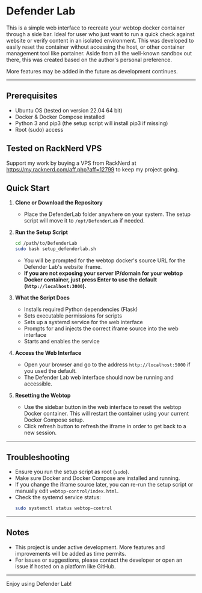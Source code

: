 # Defender Lab

This is a simple web interface to recreate your webtop docker container through a side bar. Ideal for user who just want to run a quick check against website or verify content in an isolated environment. This was developed to easily reset the container without accessing the host, or other container management tool like portainer. Aside from all the well-known sandbox out there, this was created based on the author's personal preference.

More features may be added in the future as development continues.

---

## Prerequisites
- Ubuntu OS (tested on version 22.04 64 bit)
- Docker & Docker Compose installed
- Python 3 and pip3 (the setup script will install pip3 if missing)
- Root (sudo) access

## Tested on RackNerd VPS
Support my work by buying a VPS from RackNerd at https://my.racknerd.com/aff.php?aff=12799 to keep my project going.

## Quick Start

1. **Clone or Download the Repository**
   - Place the DefenderLab folder anywhere on your system. The setup script will move it to `/opt/DefenderLab` if needed.

2. **Run the Setup Script**
   ```bash
   cd /path/to/DefenderLab
   sudo bash setup_defenderlab.sh
   ```
   - You will be prompted for the webtop docker's source URL for the Defender Lab's website iframe.
   - **If you are not exposing your server IP/domain for your webtop Docker container, just press Enter to use the default (`http://localhost:3000`).**

3. **What the Script Does**
   - Installs required Python dependencies (Flask)
   - Sets executable permissions for scripts
   - Sets up a systemd service for the web interface
   - Prompts for and injects the correct iframe source into the web interface
   - Starts and enables the service

4. **Access the Web Interface**
   - Open your browser and go to the address `http://localhost:5000` if you used the default.
   - The Defender Lab web interface should now be running and accessible.

5. **Resetting the Webtop**
   - Use the sidebar button in the web interface to reset the webtop Docker container. This will restart the container using your current Docker Compose setup.
   - Click refresh button to refresh the iframe in order to get back to a new session.

---

## Troubleshooting
- Ensure you run the setup script as root (`sudo`).
- Make sure Docker and Docker Compose are installed and running.
- If you change the iframe source later, you can re-run the setup script or manually edit `webtop-control/index.html`.
- Check the systemd service status:
  ```bash
  sudo systemctl status webtop-control
  ```

---

## Notes
- This project is under active development. More features and improvements will be added as time permits.
- For issues or suggestions, please contact the developer or open an issue if hosted on a platform like GitHub.

---

Enjoy using Defender Lab!
